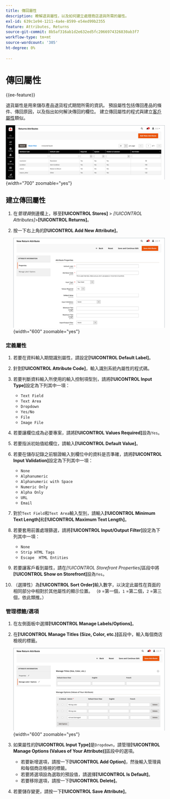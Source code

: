 ```yaml
---
title: 傳回屬性
description: 瞭解退貨屬性，以及如何建立處理商店退貨所需的屬性。
exl-id: 639c1e94-1211-4a4e-8599-e54ed99b2355
feature: Attributes, Returns
source-git-commit: 8b5af316ab1d2e632ed5fc2066974326830ab3f7
workflow-type: tm+mt
source-wordcount: '305'
ht-degree: 0%

---
```


# 傳回屬性

{{ee-feature}}

退貨屬性是用來儲存產品退貨程式期間所需的資訊。 預設屬性包括傳回產品的條件、傳回原因，以及指出如何解決傳回的欄位。 建立傳回屬性的程式與建立[客戶屬性](../customers/attribute-properties.md)類似。

![管理員 — 傳回屬性](./assets/attribute-returns.png){width="700" zoomable="yes"}

## 建立傳回屬性

1. 在&#x200B;_管理員_&#x200B;側邊欄上，移至&#x200B;**[!UICONTROL Stores]** > _[!UICONTROL Attributes]_>**[!UICONTROL Returns]**。

1. 按一下右上角的&#x200B;**[!UICONTROL Add New Attribute]**。

   ![新傳回 — 屬性屬性](./assets/attribute-returns-new-properties.png){width="600" zoomable="yes"}

### 定義屬性

1. 若要在資料輸入期間識別屬性，請設定&#x200B;**[!UICONTROL Default Label]**。

1. 針對&#x200B;**[!UICONTROL Attribute Code]**，輸入識別系統內屬性的程式碼。

1. 若要判斷資料輸入所使用的輸入控制項型別，請將&#x200B;**[!UICONTROL Input Type]**&#x200B;設定為下列其中一項：

   - `Text Field`
   - `Text Area`
   - `Dropdown`
   - `Yes/No`
   - `File`
   - `Image File`

1. 若要讓欄位成為必要專案，請將&#x200B;**[!UICONTROL Values Required]**&#x200B;設為`Yes`。

1. 若要指派初始值給欄位，請輸入&#x200B;**[!UICONTROL Default Value]**。

1. 若要在儲存記錄之前驗證輸入到欄位中的資料是否準確，請將&#x200B;**[!UICONTROL Input Validation]**&#x200B;設定為下列其中一項：

   - `None`
   - `Alphanumeric`
   - `Alphanumeric with Space`
   - `Numeric Only`
   - `Alpha Only`
   - `URL`
   - `Email`

1. 對於`Text Field`和`Text Area`輸入型別，請輸入&#x200B;**[!UICONTROL Minimum Text Length]**&#x200B;和&#x200B;**[!UICONTROL Maximum Text Length]**。

1. 若要套用前置處理篩選，請將&#x200B;**[!UICONTROL Input/Output Filter]**&#x200B;設定為下列其中一項：

   - `None`
   - `Strip HTML Tags`
   - `Escape  HTML Entities`

1. 若要讓客戶看到屬性，請在&#x200B;_[!UICONTROL Storefront Properties]_&#x200B;區段中將&#x200B;**[!UICONTROL Show on Storefront]**&#x200B;設為`Yes`。

1. （選擇性）為&#x200B;**[!UICONTROL Sort Order]**&#x200B;輸入數字，以決定此屬性在頁面的相同部分中相對於其他屬性的顯示位置。 （`0` =第一個，`1` =第二個，`2` =第三個，依此類推。）

### 管理標籤/選項

1. 在左側面板中選擇&#x200B;**[!UICONTROL Manage Labels/Options]**。

1. 在&#x200B;**[!UICONTROL Manage Titles (Size, Color, etc.)]**&#x200B;區段中，輸入每個商店檢視的標籤。

   ![管理標籤](./assets/return-attributes.png){width="600" zoomable="yes"}

1. 如果屬性的&#x200B;**[!UICONTROL Input Type]**&#x200B;是`Dropdown`，請管理&#x200B;**[!UICONTROL Manage Options (Values of Your Attribute)]**&#x200B;區段中的選項。

   - 若要新增選項，請按一下&#x200B;**[!UICONTROL Add Option]**，然後輸入管理員和每個商店檢視的標籤。
   - 若要將選項設為選取的預設值，請選擇&#x200B;**[!UICONTROL Is Default]**。
   - 若要移除選項，請按一下&#x200B;**[!UICONTROL Delete]**。

1. 若要儲存變更，請按一下&#x200B;**[!UICONTROL Save Attribute]**。
